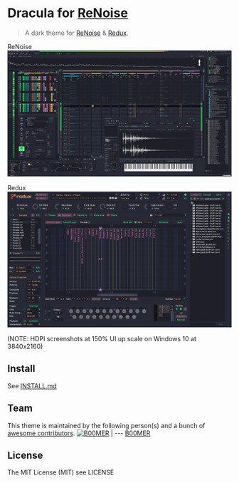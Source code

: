 # Dracula for [ReNoise](http://renoise.com)

> A dark theme for [ReNoise](http://renoise.com) & [Redux](https://www.renoise.com/products/redux).

ReNoise
![ReNoise Screenshot](./screenshot.png)

Redux
![Redux Screnshot](./redux-screenshot.png)

(NOTE: HDPI screenshots at 150% UI up scale on Windows 10 at 3840x2160)

## Install

See [INSTALL.md](./INSTALL.md)

## Team

This theme is maintained by the following person(s) and a bunch of [awesome contributors](https://github.com/dracula/template/graphs/contributors).
[![B00MER](https://avatars3.githubusercontent.com/u/70919?v=3&s=70)](https://github.com/molotovbliss)
| ---
[B00MER](https://github.com/molotovbliss)

## License

The MIT License (MIT) see LICENSE
